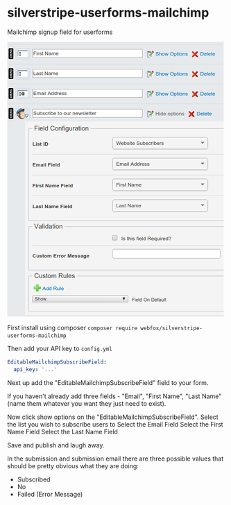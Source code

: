 # silverstripe-userforms-mailchimp
Mailchimp signup field for userforms

![Screenshot](images/screen.png)

First install using composer `composer require webfox/silverstripe-userforms-mailchimp`

Then add your API key to `config.yml`

```yaml
EditableMailchimpSubscribeField:
  api_key: '...'
```

Next up add the "EditableMailchimpSubscribeField" field to your form.

If you haven't already add three fields - "Email", "First Name", "Last Name" (name them whatever you want they just need to exist).

Now click show options on the "EditableMailchimpSubscribeField".
Select the list you wish to subscribe users to
Select the Email Field
Select the First Name Field
Select the Last Name Field

Save and publish and laugh away.

In the submission and submission email there are three possible values that should be pretty obvious what they are doing:
* Subscribed
* No
* Failed (Error Message)
